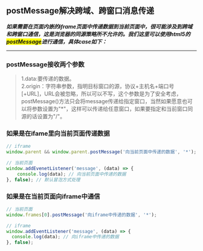 ## postMessage解决跨域、跨窗口消息传递

***如果需要在页面内嵌的iframe页面中传递数据到当前页面中，很可能涉及到跨域和跨窗口通信，这是浏览器的同源策略所不允许的。我们这里可以使用html5的<span style="background-color: yellow;">postMessage</span>进行通信，具体case如下：***
<hr/>

### postMessage接收两个参数

> 1.data:要传递的数据。<br/>
> 2.origin：字符串参数，指明目标窗口的源，协议+主机名+端口号[+URL]，URL会被忽略，所以可以不写，这个参数是为了安全考虑，postMessage()方法只会将message传递给指定窗口，当然如果愿意也可以将参数设置为"*"，这样可以传递给任意窗口，如果要指定和当前窗口同源的话设置为"/"。

### 如果是在ifame里向当前页面传递数据
```js
// iframe
window.parent && window.parent.postMessage('向当前页面中传递的数据', '*');

// 当前页面
window.addEvenetListener('message', (data) => {
	console.log(data); // 向当前页面中传递的数据
}, false); // 默认冒泡方式处理
```

### 如果是在当前页面向iframe中通信
```js
// 当前页面
window.frames[0].postMessage('向iframe中传递的数据', '*');

// iframe
window.addEventListener('message', (data) => {
  console.log(data); // 向iframe中传递的数据
}, false);
```